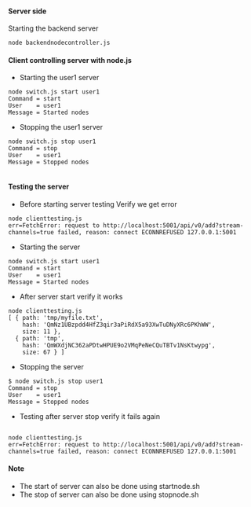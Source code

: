 #### Server side

Starting the backend server

```
node backendnodecontroller.js 

```
#### Client controlling server with node.js

- Starting the user1 server
```
node switch.js start user1
Command = start
User    = user1
Message = Started nodes  

```

- Stopping the user1 server
```
node switch.js stop user1
Command = stop
User    = user1
Message = Stopped nodes  


```

#### Testing the server

- Before starting server testing
Verify we get error
```
node clienttesting.js 
err=FetchError: request to http://localhost:5001/api/v0/add?stream-channels=true failed, reason: connect ECONNREFUSED 127.0.0.1:5001

```
- Starting the server

```
node switch.js start user1
Command = start
User    = user1
Message = Started nodes  

```
- After server start verify it works
```
node clienttesting.js 
[ { path: 'tmp/myfile.txt',
    hash: 'QmNz1UBzpdd4HfZ3qir3aPiRdX5a93XwTuDNyXRc6PKhWW',
    size: 11 },
  { path: 'tmp',
    hash: 'QmWXdjNC362aPDtwHPUE9o2VMqPeNeCQuTBTv1NsKtwypg',
    size: 67 } ]

```
- Stopping the server
```
$ node switch.js stop user1
Command = stop
User    = user1
Message = Stopped nodes  

```
- Testing after server stop verify it fails again

```

node clienttesting.js 
err=FetchError: request to http://localhost:5001/api/v0/add?stream-channels=true failed, reason: connect ECONNREFUSED 127.0.0.1:5001
```

#### Note
- The start of server can also be done using startnode.sh
- The stop of server can also be done using stopnode.sh
